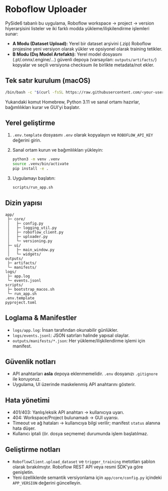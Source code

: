 # Roboflow Uploader

PySide6 tabanlı bu uygulama, Roboflow workspace → project → version hiyerarşisini listeler ve iki farklı modda yükleme/ilişkilendirme işlemleri sunar:

- **A Modu (Dataset Upload):** Yerel bir dataset arşivini (.zip) Roboflow projesine yeni versiyon olarak yükler ve opsiyonel olarak training tetikler.
- **B Modu (Dış Model Artefaktı):** Yerel model dosyasını (.pt/.onnx/.engine/…) güvenli depoya (varsayılan: `outputs/artifacts/`) kopyalar ve seçili versiyona checksum ile birlikte metadata/not ekler.

## Tek satır kurulum (macOS)

```bash
/bin/bash -c "$(curl -fsSL https://raw.githubusercontent.com/<your-user>/<your-repo>/main/scripts/bootstrap_macos.sh)"
```

Yukarıdaki komut Homebrew, Python 3.11 ve sanal ortamı hazırlar, bağımlılıkları kurar ve GUI'yi başlatır.

## Yerel geliştirme

1. `.env.template` dosyasını `.env` olarak kopyalayın ve `ROBOFLOW_API_KEY` değerini girin.
2. Sanal ortam kurun ve bağımlılıkları yükleyin:

   ```bash
   python3 -m venv .venv
   source .venv/bin/activate
   pip install -e .
   ```

3. Uygulamayı başlatın:

   ```bash
   scripts/run_app.sh
   ```

## Dizin yapısı

```
app/
 ├─ core/
 │   ├─ config.py
 │   ├─ logging_util.py
 │   ├─ roboflow_client.py
 │   ├─ uploader.py
 │   └─ versioning.py
 ├─ ui/
 │   ├─ main_window.py
 │   └─ widgets/
outputs/
 ├─ artifacts/
 └─ manifests/
logs/
 ├─ app.log
 └─ events.jsonl
scripts/
 ├─ bootstrap_macos.sh
 └─ run_app.sh
.env.template
pyproject.toml
```

## Loglama & Manifestler

- `logs/app.log`: İnsan tarafından okunabilir günlükler.
- `logs/events.jsonl`: JSON satırları halinde yapısal olaylar.
- `outputs/manifests/*.json`: Her yükleme/ilişkilendirme işlemi için manifest.

## Güvenlik notları

- API anahtarları **asla** depoya eklenmemelidir. `.env` dosyanızı `.gitignore` ile koruyoruz.
- Uygulama, UI üzerinde maskelenmiş API anahtarını gösterir.

## Hata yönetimi

- 401/403: Yanlış/eksik API anahtarı → kullanıcıya uyarı.
- 404: Workspace/Project bulunamadı → GUI uyarısı.
- Timeout ve ağ hataları → kullanıcıya bilgi verilir; manifest `status` alanına hata düşer.
- Kullanıcı iptali (ör. dosya seçmeme) durumunda işlem başlatılmaz.

## Geliştirme notları

- `RoboflowClient.upload_dataset` ve `trigger_training` metotları şablon olarak bırakılmıştır. Roboflow REST API veya resmi SDK'ya göre genişletin.
- Yeni özelliklerde semantik versiyonlama için `app/core/config.py` içindeki `APP_VERSION` değerini güncelleyin.

